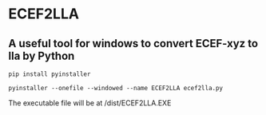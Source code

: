# ECEF2LLA

## A useful tool for windows to convert ECEF-xyz to lla by Python

```
pip install pyinstaller
```

```
pyinstaller --onefile --windowed --name ECEF2LLA ecef2lla.py
```

The executable file will be at /dist/ECEF2LLA.EXE
